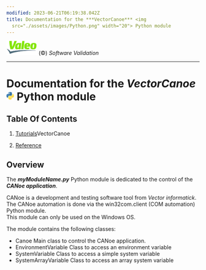 ```yaml
---
modified: 2023-06-21T06:19:38.042Z
title: Documentation for the ***VectorCanoe*** <img
  src="./assets/images/Python.png" width="20"> Python module
---
```


<img src="./assets/images/Valeo.png" width="80"> (&copy;) *Software Validation*

---

# Documentation for the ***VectorCanoe*** <img src="./assets/images/Python.png" width="20"> Python module

## Table Of Contents

1. [Tutorials](tutorial.md)VectorCanoe

2. [Reference](reference.md)

## Overview

The ***myModuleName.py*** Python module is dedicated to the control of the ***CANoe application***.

CANoe is a development and testing software tool from *Vector informatick*.  
The CANoe automation is done via the win32com.client (COM automation) Python module.  
This module can only be used on the Windows OS.

The module contains the following classes:

- Canoe Main class to control the CANoe application.
- EnvironmentVariable Class to access an environment variable
- SystemVariable Class to access a simple system variable
- SystemArrayVariable Class to access an array system variable

